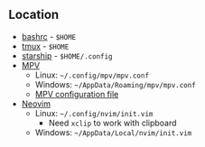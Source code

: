 ## Location
- [bashrc](./.bashrc) - `$HOME`
- [tmux](./.tmux.conf) - `$HOME`
- [starship](./starship.toml) - `$HOME/.config`
- [MPV](./mpv.conf) 
    - Linux: `~/.config/mpv/mpv.conf`
    - Windows: `~/AppData/Roaming/mpv/mpv.conf`
    - [MPV configuration file](https://mpv.io/manual/master/#configuration-files)
- [Neovim](./init.vim)
    - Linux: `~/.config/nvim/init.vim`
        - Need `xclip` to work with clipboard
    - Windows: `~/AppData/Local/nvim/init.vim`

